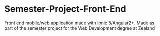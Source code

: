 # Semester-Project-Front-End
Front end mobile/web application made with Ionic 5/Angular2+. Made as part of the semester project for the Web Development degree at Zealand

